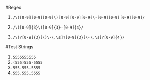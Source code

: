 #Regex

1. `/\([0-9][0-9][0-9]\)[0-9][0-9][0-9]\-[0-9][0-9][0-9][0-9]/`

2. `/\([0-9]{3}\)[0-9]{3}-[0-9]{4}/`

3. `/\(?[0-9]{3}[\)\-\.\s]?[0-9]{3}[\-\.\s]?[0-9]{4}/`


#Test Strings

1. `5555555555`
2. `(555)555-5555`
3. `555-555-5555`
4. `555.555.5555`
